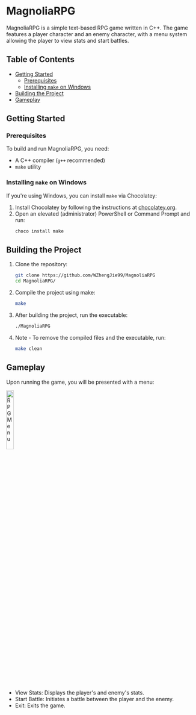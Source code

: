 # MagnoliaRPG

MagnoliaRPG is a simple text-based RPG game written in C++. The game features a player character and an enemy character, with a menu system allowing the player to view stats and start battles.

## Table of Contents

* [Getting Started](#getting-started)
  * [Prerequisites](#prerequisites)
  * [Installing `make` on Windows](#installing-make-on-windows)
* [Building the Project](#building-the-project)
* [Gameplay](#gameplay)

## Getting Started

### Prerequisites

To build and run MagnoliaRPG, you need:

- A C++ compiler (`g++` recommended)
- `make` utility

### Installing `make` on Windows

If you're using Windows, you can install `make` via Chocolatey:

1. Install Chocolatey by following the instructions at [chocolatey.org](https://chocolatey.org/install).
2. Open an elevated (administrator) PowerShell or Command Prompt and run:
   ```sh
   choco install make

## Building the Project

1. Clone the repository:
    ```sh
    git clone https://github.com/WZhengJie99/MagnoliaRPG
    cd MagnoliaRPG/

3. Compile the project using make:
    ```sh
    make

4. After building the project, run the executable:
    ```sh
    ./MagnoliaRPG

6. Note - To remove the compiled files and the executable, run:
    ```sh
    make clean

## Gameplay

Upon running the game, you will be presented with a menu:

<p align="left">
  <img src="https://github.com/WZhengJie99/MagnoliaRPG/assets/147889572/db54ee48-bdc8-409e-b612-f85222e0499c" alt="RPG Menu" width="20%" height="20%">
</p>

* View Stats: Displays the player's and enemy's stats.
* Start Battle: Initiates a battle between the player and the enemy.
* Exit: Exits the game.

<!-- 
Compile the project with the 'g++ -Iinclude src/*.cpp -o MagnoliaRPG' command to ensure the compiler can find the header files.
Run: Execute the compiled program with './MagnoliaRPG'.
-->